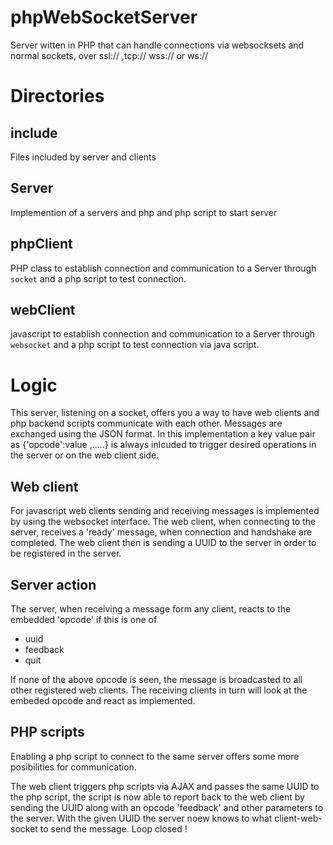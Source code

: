 # phpWebSocketServer

Server witten in PHP that can handle connections via websocksets and normal sockets,
over ssl:// ,tcp://  wss:// or ws://


# Directories

## include

Files included by server and clients

## Server

Implemention of a servers and php and php script to start server

## phpClient

PHP class to establish connection and communication to a Server through <code>socket</code> and a
php script to test connection.

## webClient

javascript to establish connection and communication to a Server through <code>websocket</code> and a
php script to test connection via java script.

# Logic

This server, listening on a socket, offers you a way to have web clients and php backend scripts 
communicate with each other. Messages are exchanged using the JSON format. In this implementation
a key value pair as  {'opcode':value ,.....} is always inlcuded to trigger desired operations 
in the server or on the web client side.

## Web client

For javascript web clients sending and receiving messages is implemented by using
the websocket interface. The web client, when connecting to the server, receives a 'ready' message, when
connection and handshake are completed. The web client then is sending a UUID to the server in order to be 
registered in the server. 

## Server action

The server, when receiving a message form any client, reacts to the embedded 'opcode' if this is one of

<ul>
<li> uuid 
<li> feedback
<li> quit
</ul>

If none of the above opcode is seen, the message is broadcasted to all other registered web clients.
The receiving clients in turn will look at the embeded opcode and react as implemented.

## PHP scripts

Enabling a php script to connect to the same server offers some more posibilities for communication.

The web client triggers php scripts via AJAX and passes the same UUID to the php script, the script is
now able to report back to the web client by sending the UUID along with an opcode 'feedback'  and other parameters to the server.
With the given UUID the server noew knows to what client-web-socket to send the message. Loop closed !     

  